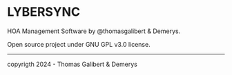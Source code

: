 # LYBERSYNC

HOA Management Software by @thomasgalibert & Demerys.

Open source project under GNU GPL v3.0 license.

-----------------------------------------------

copyrigth 2024 - Thomas Galibert & Demerys
